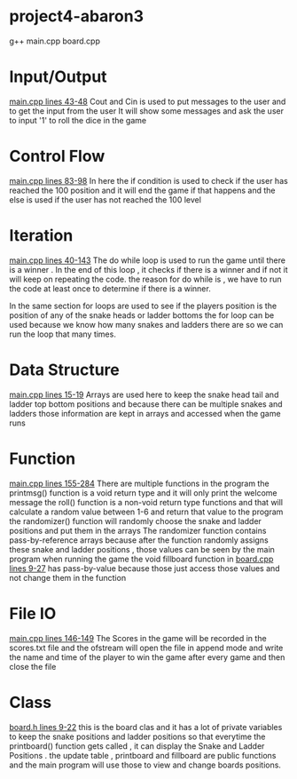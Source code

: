 # project4-abaron3

g++ main.cpp board.cpp

# Input/Output
[main.cpp lines 43-48](/main.cpp)
Cout and Cin is used to put messages to the user and to get the input from the user
It will show some messages and ask the user to input '1' to roll the dice in the game

# Control Flow
[main.cpp lines 83-98](/main.cpp)
In here the if condition is used to check if the user has reached the 100 
position and it will end the game if that happens
and the else is used if the user has not reached the 100 level


# Iteration
[main.cpp lines 40-143](/main.cpp)
The do while loop is used to run the game until there is a winner . 
In the end of this loop , it checks if there is a winner and if not it will keep on repeating the code.
the reason for do while is , we have to run the code at least once to determine if there is a winner. 

In the same section for loops are used to see if the players position is the position 
of any of the snake heads or ladder bottoms 
the for loop can be used because we know how many snakes and ladders there are so we can run the loop that many times.

# Data Structure
[main.cpp lines 15-19](/main.cpp)
Arrays are used here to keep the snake head tail and ladder top bottom positions and because there can be multiple snakes and ladders those information are kept in arrays and accessed when the game runs


# Function
[main.cpp lines 155-284](/main.cpp)
There are multiple functions in the program 
the printmsg() function is a void return type and it will only print the welcome message
the roll() function is a non-void return type functions and that will calculate a random value between 1-6 and return that value to the program
the randomizer() function will randomly choose the snake and ladder positions and put them in the arrays 
The randomizer function contains pass-by-reference arrays because after the function randomly assigns these snake and ladder positions , those values can be seen by the main program when running the game
the void fillboard function in [board.cpp lines 9-27](/board.cpp) has pass-by-value because those just access those values and not change them in the function 

# File IO
[main.cpp lines 146-149](/main.cpp)
The Scores in the game will be recorded in the scores.txt file and the ofstream 
will open the file in append mode and write the name and time of the player to win the game after every game and then close the file

# Class
[board.h lines 9-22](/board.h)
this is the board clas and it has a lot of private variables to keep the snake positions and ladder positions so that everytime the printboard() function gets called , it can display the 
Snake and Ladder Positions . 
the update table , printboard and fillboard are public functions and the main program will use those to view and change boards positions.

